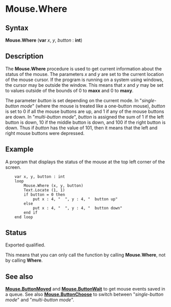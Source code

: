
# Mouse.Where

## Syntax
**Mouse.Where** (**var** _x_, _y_, _button_ : **int**)

## Description
The **Mouse.Where** procedure is used to get current information about the status of the mouse. The parameters _x_ and _y_ are set to the current location of the mouse cursor. If the program is running on a system using windows, the cursor may be outside the window. This means that _x_ and _y_ may be set to values outside of the bounds of 0 to **maxx** and 0 to **maxy**.

The parameter _button_ is set depending on the current mode. In "_single-button mode_" (where the mouse is treated like a one-button mouse), _button_ is set to 0 if all the mouse buttons are up, and 1 if any of the mouse buttons are down. In "_multi-button mode_", _button_ is assigned the sum of 1 if the left button is down, 10 if the middle button is down, and 100 if the right button is down. Thus if _button_ has the value of 101, then it means that the left and right mouse buttons were depressed.


## Example
A program that displays the status of the mouse at the top left corner of the screen.

        var x, y, button : int
        loop
            Mouse.Where (x, y, button)
            Text.Locate (1, 1)
            if button = 0 then
                put x : 4, "  ", y : 4, "  button up"
            else
                put x : 4, "  ", y : 4, "  button down"
            end if
        end loop
## Status
Exported qualified.

This means that you can only call the function by calling **Mouse.Where**, not by calling **Where**.


## See also
**[Mouse.ButtonMoved](mouse_buttonmoved.html)** and **[Mouse.ButtonWait](mouse_buttonwait.html)** to get mouse events saved in a queue. See also **[Mouse.ButtonChoose](mouse_buttonchoose.html)** to switch between "_single-button mode_" and "_multi-button mode_".

